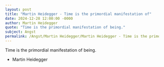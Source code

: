 ```yaml
---
layout: post
title: "Martin Heidegger - Time is the primordial manifestation of"
date: 2024-12-28 12:00:00 -0000
author: Martin Heidegger
quote: "Time is the primordial manifestation of being."
subject: Angst
permalink: /Angst/Martin Heidegger/Martin Heidegger - Time is the primordial manifestation of
---
```


Time is the primordial manifestation of being.

- Martin Heidegger
